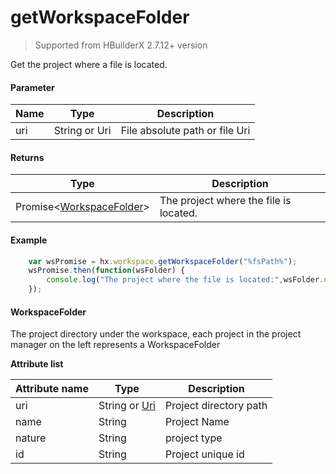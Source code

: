 # getWorkspaceFolder

>Supported from HBuilderX 2.7.12+ version

Get the project where a file is located.

#### Parameter
|Name	|Type	|Description					|
|--			|--			|--						|
|uri		|String or Uri|File absolute path or file Uri|

#### Returns
|Type												|Description					|
|--																|--						|
|Promise&lt;[WorkspaceFolder](/ExtensionDocs/Api/other/WorkspaceFolder)&gt;|The project where the file is located.	|

#### Example
``` javascript
    var wsPromise = hx.workspace.getWorkspaceFolder("%fsPath%");
    wsPromise.then(function(wsFolder) {
        console.log("The project where the file is located:",wsFolder.name);
    });
```

#### WorkspaceFolder

The project directory under the workspace, each project in the project manager on the left represents a WorkspaceFolder

**Attribute list**

|Attribute name	|Type			|Description			|
|--		|--					|--				|
|uri	|String or [Uri](/ExtensionDocs/Api/other/Uri.md)|Project directory path	|
|name	|String				|Project Name	|
|nature	|String				|project type		|
|id		|String				|Project unique id	|